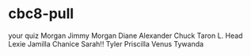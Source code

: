 # cbc8-pull

your quiz
Morgan
Jimmy
Morgan 
Diane Alexander
Chuck
Taron L. Head
Lexie
Jamilla
Chanice
Sarah!!
Tyler
Priscilla
Venus
Tywanda


